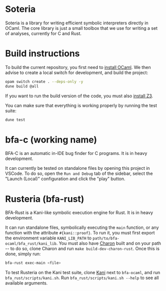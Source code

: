 # Soteria

Soteria is a library for writing efficient symbolic interpreters directly in OCaml.
The core library is just a small toolbox that we use for writing a set of analyses, currently for C and Rust.

# Build instructions

To build the current repository, you first need to [install OCaml](https://ocaml.org/docs/installing-ocaml).
We then advise to create a local switch for development, and build the project:
```sh
opam switch create . --deps-only -y
dune build @all
```

If you want to run the build version of the code, you must also [install Z3](https://github.com/Z3Prover/z3).

You can make sure that everything is working properly by running the test suite:
```sh
dune test
```

# bfa-c (working name)

BFA-C is an automatic in-IDE bug finder for C programs. It is in heavy development.

It can currently be tested on standalone files by opening this project in VSCode.
To do so, open the `Run and Debug` tab of the sidebar, select the "Launch (Local)" configuration and click the "play" button.

# Rusteria (bfa-rust)

BFA-Rust is a Kani-like symbolic execution engine for Rust. It is in heavy development.

It can run standalone files, symbolically executing the `main` function, or any function with the attribute `#{kani::proof}`. To run it, you must first export the environment variable `KANI_LIB_PATH` to `path/to/bfa-ocaml/bfa_rust/kani_lib`. You must also have [Charon](https://github.com/AeneasVerif/charon) built and on your path -- to do so, clone Charon and run `make build-dev-charon-rust`. Once this is done, simply run:
```sh
bfa-rust exec-main <file>
```

To test Rusteria on the Kani test suite, clone [Kani](https://github.com/model-checking/kani) next to `bfa-ocaml`, and run `bfa_rust/scripts/kani.sh`. Run `bfa_rust/scripts/kani.sh --help` to see all available arguments.

